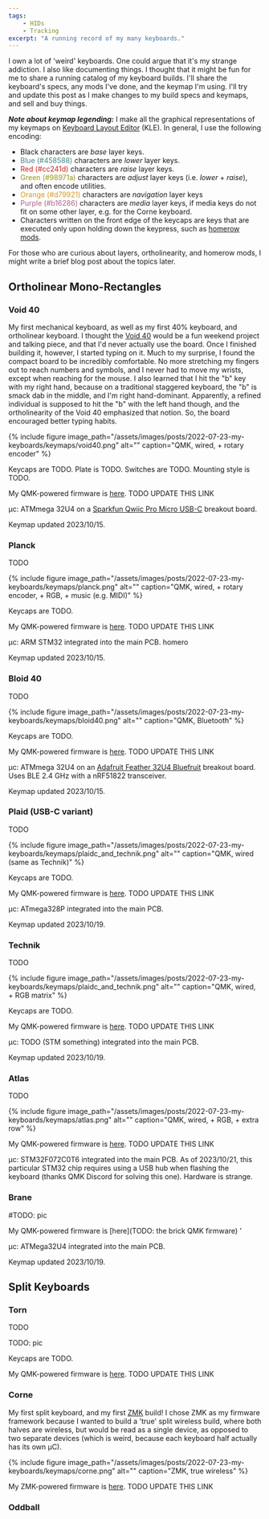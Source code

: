 ```yaml
---
tags: 
    - HIDs
    - Tracking
excerpt: "A running record of my many keyboards."
---
```

I own a lot of 'weird' keyboards. One could argue that it's my strange addiction. I also like documenting things. I thought that it might be fun for me to share a running catalog of my keyboard builds. I'll share the keyboard's specs, any mods I've done, and the keymap I'm using. I'll try and update this post as I make changes to my build specs and keymaps, and sell and buy things. 

__*Note about keymap legending:*__ I make all the graphical representations of my keymaps on [Keyboard Layout Editor](http://www.keyboard-layout-editor.com/#/) (KLE).  In general, I use the following encoding:
- Black characters are _base_ layer keys.
- <span style="color:#458588">Blue (#458588)</span> characters are _lower_ layer keys.
- <span style="color:#cc241d">Red (#cc241d)</span> characters are _raise_ layer keys.
- <span style="color:#98971a">Green (#98971a)</span> characters are _adjust_ layer keys (i.e. _lower_ + _raise_), and often encode utilities. 
- <span style="color:#d79921">Orange (#d79921)</span> characters are _navigation_ layer keys
- <span style="color:#b16286">Purple (#b16286)</span> characters are _media_ layer keys, if media keys do not fit on some other layer, e.g. for the Corne keyboard.
- Characters written on the front edge of the keycaps are keys that are executed only upon holding down the keypress, such as [homerow mods](https://precondition.github.io/home-row-mods). 

For those who are curious about layers, ortholinearity, and homerow mods, I might write a brief blog post about the topics later. 

## Ortholinear Mono-Rectangles

### Void 40
My first mechanical keyboard, as well as my first 40% keyboard, and ortholinear keyboard. I thought the [Void 40](https://victorlucachi.ro/projects/void40/) would be a fun weekend project and talking piece, and that I'd never actually use the board. Once I finished building it, however, I started typing on it. Much to my surprise, I found the compact board to be incredibly comfortable. No more stretching my fingers out to reach numbers and symbols, and I never had to move my wrists, except when reaching for the mouse. I also learned that I hit the "b" key with my right hand, because on a traditional staggered keyboard, the "b" is smack dab in the middle, and I'm right hand-dominant. Apparently, a refined individual is supposed to hit the "b" with the left hand though, and the ortholinearity of the Void 40 emphasized that notion. So, the board encouraged better typing habits. 

{% include figure image_path="/assets/images/posts/2022-07-23-my-keyboards/keymaps/void40.png" alt="" caption="QMK, wired, + rotary encoder" %}

Keycaps are TODO. 
Plate is TODO.
Switches are TODO.
Mounting style is TODO. 

My QMK-powered firmware is [here](https://github.com/hanhanhan-kim/qmk_firmware/tree/master/keyboards/handwired/void40). TODO UPDATE THIS LINK

&mu;c: ATMmega 32U4 on a [Sparkfun Qwiic Pro Micro USB-C](https://www.digikey.com/en/products/detail/sparkfun-electronics/DEV-15795/11594572) breakout board.

Keymap updated 2023/10/15.

### Planck
TODO

{% include figure image_path="/assets/images/posts/2022-07-23-my-keyboards/keymaps/planck.png" alt="" caption="QMK, wired, + rotary encoder, + RGB, + music (e.g. MIDI)" %}

Keycaps are TODO. 

My QMK-powered firmware is [here](https://github.com/hanhanhan-kim/qmk_firmware/tree/master/keyboards/planck/keymaps/hanhanhan-kim). TODO UPDATE THIS LINK

&mu;c: ARM STM32 integrated into the main PCB. homero

Keymap updated 2023/10/15.

### Bloid 40
TODO

{% include figure image_path="/assets/images/posts/2022-07-23-my-keyboards/keymaps/bloid40.png" alt="" caption="QMK, Bluetooth" %}

Keycaps are TODO. 

My QMK-powered firmware is [here](https://github.com/hanhanhan-kim/qmk_firmware/tree/master/keyboards/handwired/bloid40). TODO UPDATE THIS LINK

&mu;c: ATMmega 32U4 on an [Adafruit Feather 32U4 Bluefruit](https://www.digikey.com/en/products/detail/adafruit-industries-llc/2829/5774320) breakout board. Uses BLE 2.4 GHz with a nRF51822 transceiver. 

Keymap updated 2023/10/15.

### Plaid (USB-C variant)
TODO

{% include figure image_path="/assets/images/posts/2022-07-23-my-keyboards/keymaps/plaidc_and_technik.png" alt="" caption="QMK, wired (same as Technik)" %}

Keycaps are TODO. 

My QMK-powered firmware is [here](https://github.com/hanhanhan-kim/qmk_firmware/tree/master/keyboards/dm9records/plaid/keymaps/hanhanhan-kim). TODO UPDATE THIS LINK

&mu;c: ATmega328P integrated into the main PCB. 

Keymap updated 2023/10/19.

### Technik 
TODO

{% include figure image_path="/assets/images/posts/2022-07-23-my-keyboards/keymaps/plaidc_and_technik.png" alt="" caption="QMK, wired, + RGB matrix" %}

Keycaps are TODO. 

My QMK-powered firmware is [here](https://github.com/hanhanhan-kim/qmk_firmware/tree/master/keyboards/boardsource/technik_o/keymaps/hanhanhan-kim). TODO UPDATE THIS LINK

&mu;c: TODO (STM something) integrated into the main PCB. 

Keymap updated 2023/10/19.

### Atlas
TODO

{% include figure image_path="/assets/images/posts/2022-07-23-my-keyboards/keymaps/atlas.png" alt="" caption="QMK, wired, + RGB, + extra row" %}

My QMK-powered firmware is [here](https://github.com/hanhanhan-kim/qmk_firmware/blob/master/keyboards/cannonkeys/atlas/keymaps/hanhanhan-kim/keymap.c). TODO UPDATE THIS LINK

&mu;c: STM32F072C0T6 integrated into the main PCB. As of 2023/10/21, this particular STM32 chip requires using a USB hub when flashing the keyboard (thanks QMK Discord for solving this one). Hardware is strange. 

### Brane

#TODO: pic

My QMK-powered firmware is [here](TODO: the brick QMK firmware) '

&mu;c: ATMega32U4 integrated into the main PCB. 

Keymap updated 2023/10/19.

<!-- ### Gridiron

### Plasticity

### Oddball

### Boardwalk -->



## Split Keyboards

### Torn
TODO

TODO: pic

Keycaps are TODO. 



My QMK-powered firmware is [here](https://github.com/hanhanhan-kim/qmk_firmware/tree/master/keyboards/torn/keymaps/hanhanhan-kim). TODO UPDATE THIS LINK

### Corne
My first split keyboard, and my first [ZMK](zmk.dev) build! I chose ZMK as my firmware framework because I wanted to build a 'true' split wireless build, where both halves are wireless, but would be read as a single device, as opposed to two separate devices (which is weird, because each keyboard half actually has its own µC). 

{% include figure image_path="/assets/images/posts/2022-07-23-my-keyboards/keymaps/corne.png" alt="" caption="ZMK, true wireless" %}

My ZMK-powered firmware is [here](https://github.com/hanhanhan-kim/zmk-config/blob/master/config/corne.keymap). TODO UPDATE THIS LINK

### Oddball

<!-- ### Let's Split
TODO -->